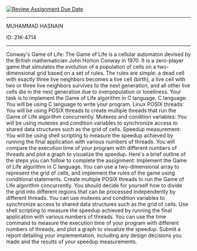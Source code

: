 [![Review Assignment Due Date](https://classroom.github.com/assets/deadline-readme-button-24ddc0f5d75046c5622901739e7c5dd533143b0c8e959d652212380cedb1ea36.svg)](https://classroom.github.com/a/jkn9TuBQ)

______________________________________
MUHAMMAD HASNAIN

ID: 21K-4714
_______________________________________

Conway's Game of Life: The Game of Life is a cellular automaton devised by the British mathematician John Horton Conway in 1970. It is a zero-player game that simulates the evolution of a population of cells on a two-dimensional grid based on a set of rules. The rules are simple: a dead cell with exactly three live neighbors becomes a live cell (birth), a live cell with two or three live neighbors survives to the next generation, and all other live cells die in the next generation due to overpopulation or loneliness. Your task is to implement the Game of Life algorithm in C language.
C language: You will be using C language to write your program.
Linux POSIX threads: You will be using POSIX threads to create multiple threads that run the Game of Life algorithm concurrently.
Mutexes and condition variables: You will be using mutexes and condition variables to synchronize access to shared data structures such as the grid of cells.
Speedup measurement: You will be using shell scripting to measure the speedup achieved by running the final application with various numbers of threads. You will compare the execution time of your program with different numbers of threads and plot a graph to visualize the speedup.
Here's a brief outline of the steps you can follow to complete the assignment:
Implement the Game of Life algorithm in C language. You can use a two-dimensional array to represent the grid of cells, and implement the rules of the game using conditional statements.
Create multiple POSIX threads to run the Game of Life algorithm concurrently. You should decide for yourself how to divide the grid into different regions that can be processed independently by different threads. 
You can use mutexes and condition variables to synchronize access to shared data structures such as the grid of cells.
Use shell scripting to measure the speedup achieved by running the final application with various numbers of threads. You can use the time command to measure the execution time of your program with different numbers of threads, and plot a graph to visualize the speedup.
Submit a report detailing your implementation, including any design decisions you made and the results of your speedup measurements.
